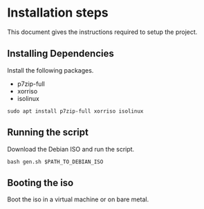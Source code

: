 # Installation steps
This document gives the instructions required to setup the project.

## Installing Dependencies
Install the following packages.
- p7zip-full
- xorriso
- isolinux
```
sudo apt install p7zip-full xorriso isolinux
```

## Running the script
Download the Debian ISO and run the script.
```
bash gen.sh $PATH_TO_DEBIAN_ISO
```

## Booting the iso
Boot the iso in a virtual machine or on bare metal.
